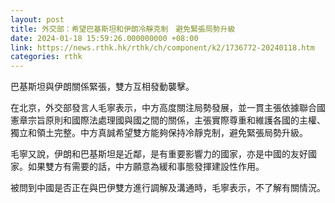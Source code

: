 ```yaml
---
layout: post
title: 外交部：希望巴基斯坦和伊朗冷靜克制　避免緊張局勢升級
date: 2024-01-18 15:59:26.000000000 +08:00
link: https://news.rthk.hk/rthk/ch/component/k2/1736772-20240118.htm
categories: rthk
---
```


巴基斯坦與伊朗關係緊張，雙方互相發動襲擊。

在北京，外交部發言人毛寧表示，中方高度關注局勢發展，並一貫主張依據聯合國憲章宗旨原則和國際法處理國與國之間的關係，主張實際尊重和維護各國的主權、獨立和領土完整。中方真誠希望雙方能夠保持冷靜克制，避免緊張局勢升級。 

毛寧又說，伊朗和巴基斯坦是近鄰，是有重要影響力的國家，亦是中國的友好國家。如果雙方有需要的話，中方願意為緩和事態發揮建設性作用。

被問到中國是否正在與巴伊雙方進行調解及溝通時，毛寧表示，不了解有關情況。
